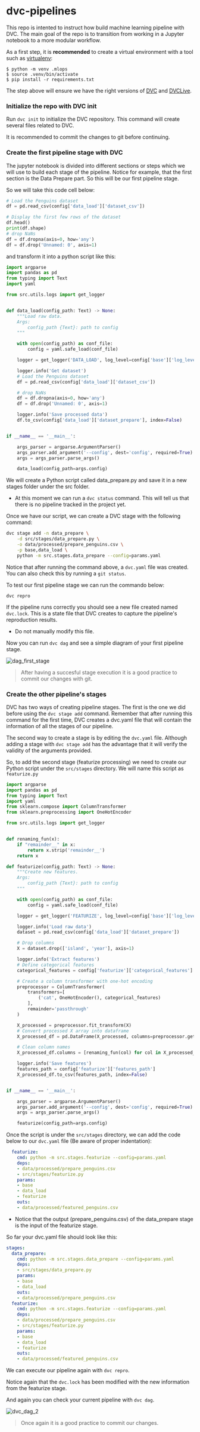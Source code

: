 # dvc-pipelines
 
This repo is intented to instruct how build machine learning pipeline with DVC. The main goal of the repo is to transition from working in a Jupyter notebook to a more modular workflow.

As a first step, it is **recommended** to create a virtual environment with a tool such as
[virtualenv](https://virtualenv.pypa.io/en/stable/):

```console
$ python -m venv .mlops
$ source .venv/bin/activate
$ pip install -r requirements.txt
```

The step above will ensure we have the right versions of [DVC](https://dvc.org/) and [DVCLive](https://dvc.org/doc/dvclive).

### Initialize the repo with DVC init

Run ```dvc init``` to initialize the DVC repository. This command will create several files related to DVC. 

It is recommended to commit the changes to git before continuing.

### Create the first pipeline stage with DVC

The jupyter notebook is divided into different sections or steps which we will use to build each stage of the pipeline. Notice for example, that the first section is the Data Prepare part. So this will be our first pipeline stage.

So we will take this code cell below:

```python
# Load the Penguins dataset
df = pd.read_csv(config['data_load']['dataset_csv'])

# Display the first few rows of the dataset
df.head()
print(df.shape)
# drop NaNs
df = df.dropna(axis=0, how='any')
df = df.drop('Unnamed: 0', axis=1)
```

and transform it into a python script like this:
```python
import argparse
import pandas as pd
from typing import Text
import yaml

from src.utils.logs import get_logger


def data_load(config_path: Text) -> None:
    """Load raw data.
    Args:
        config_path {Text}: path to config
    """

    with open(config_path) as conf_file:
        config = yaml.safe_load(conf_file)

    logger = get_logger('DATA_LOAD', log_level=config['base']['log_level'])

    logger.info('Get dataset')
    # Load the Penguins dataset
    df = pd.read_csv(config['data_load']['dataset_csv'])

    # drop NaNs
    df = df.dropna(axis=0, how='any')
    df = df.drop('Unnamed: 0', axis=1)

    logger.info('Save processed data')
    df.to_csv(config['data_load']['dataset_prepare'], index=False)


if __name__ == '__main__':

    args_parser = argparse.ArgumentParser()
    args_parser.add_argument('--config', dest='config', required=True)
    args = args_parser.parse_args()

    data_load(config_path=args.config)

```

We will create a Python script called data_prepare.py and save it in a new stages folder under the src folder.

- At this moment we can run a ```dvc status``` command. This will tell us that there is no pipeline tracked in the project yet.

Once we have our script, we can create a DVC stage with the following command:

```bash
dvc stage add -n data_prepare \
    -d src/stages/data_prepare.py \
    -o data/processed/prepare_penguins.csv \
    -p base,data_load \
    python -m src.stages.data_prepare --config=params.yaml
```

Notice that after running the command above, a ```dvc.yaml``` file was created. You can also check this by running a ```git status```.

To test our first pipeline stage we can run the commando below:

```dvc repro```

If the pipeline runs correctly you should see a new file created named ```dvc.lock```. This is a state file that DVC creates to capture the pipeline's reproduction results.
- Do not manually modify this file.

Now you can run ```dvc dag``` and see a simple diagram of your first pipeline stage.

![dag_first_stage](/img/dag_data_prepare.png)

> After having a succesful stage execution it is a good practice to commit our changes with git.

### Create the other pipeline's stages

DVC has two ways of creating pipeline stages. The first is the one we did before using the ```dvc stage add``` command. Remember that after running this command for the first time, DVC creates a dvc.yaml file that will contain the information of all the stages of our pipeline. 

The second way to create a stage is by editing the ```dvc.yaml``` file. Although adding a stage with ```dvc stage add``` has the advantage that it will verify the validity of the arguments provided.

So, to add the second stage (featurize processing) we need to create our Python script under the ```src/stages``` directory. We will name this script as ```featurize.py```


```python
import argparse
import pandas as pd
from typing import Text
import yaml
from sklearn.compose import ColumnTransformer
from sklearn.preprocessing import OneHotEncoder

from src.utils.logs import get_logger


def renaming_fun(x):
    if "remainder__" in x:
        return x.strip('remainder__')
    return x

def featurize(config_path: Text) -> None:
    """Create new features.
    Args:
        config_path {Text}: path to config
    """

    with open(config_path) as conf_file:
        config = yaml.safe_load(conf_file)

    logger = get_logger('FEATURIZE', log_level=config['base']['log_level'])

    logger.info('Load raw data')
    dataset = pd.read_csv(config['data_load']['dataset_prepare'])

    # Drop columns
    X = dataset.drop(['island', 'year'], axis=1)

    logger.info('Extract features')
    # Define categorical features
    categorical_features = config['featurize']['categorical_features']

    # Create a column transformer with one-hot encoding
    preprocessor = ColumnTransformer(
        transformers=[
            ('cat', OneHotEncoder(), categorical_features)
        ],
        remainder='passthrough'
    )

    X_processed = preprocessor.fit_transform(X)
    # Convert processed X array into dataframe
    X_processed_df = pd.DataFrame(X_processed, columns=preprocessor.get_feature_names_out())

    # Clean column names
    X_processed_df.columns = [renaming_fun(col) for col in X_processed_df.columns]

    logger.info('Save features')
    features_path = config['featurize']['features_path']
    X_processed_df.to_csv(features_path, index=False)


if __name__ == '__main__':

    args_parser = argparse.ArgumentParser()
    args_parser.add_argument('--config', dest='config', required=True)
    args = args_parser.parse_args()

    featurize(config_path=args.config)
```

Once the script is under the ```src/stages``` directory, we can add the code below to our ```dvc.yaml``` file (Be aware of proper indentation):

```yaml
  featurize:
    cmd: python -m src.stages.featurize --config=params.yaml
    deps:
    - data/processed/prepare_penguins.csv
    - src/stages/featurize.py
    params:
    - base
    - data_load
    - featurize
    outs:
    - data/processed/featured_penguins.csv
```

- Notice that the output (prepare_penguins.csv) of the data_prepare stage is the input of the featurize stage.

So far your dvc.yaml file should look like this:

```yaml
stages:
  data_prepare:
    cmd: python -m src.stages.data_prepare --config=params.yaml
    deps:
    - src/stages/data_prepare.py
    params:
    - base
    - data_load
    outs:
    - data/processed/prepare_penguins.csv
  featurize:
    cmd: python -m src.stages.featurize --config=params.yaml
    deps:
    - data/processed/prepare_penguins.csv
    - src/stages/featurize.py
    params:
    - base
    - data_load
    - featurize
    outs:
    - data/processed/featured_penguins.csv
```

We can execute our pipeline again with ```dvc repro```.

Notice again that the ```dvc.lock``` has been modified with the new information from the featurize stage.

And again you can check your current pipeline with ```dvc dag```.

![dvc_dag_2](/img/dvc_dag_2.png)

> Once again it is a good practice to commit our changes.